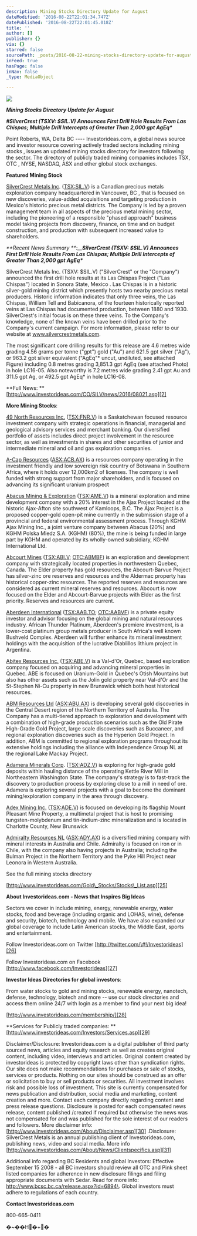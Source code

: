 ```yaml
---
description: Mining Stocks Directory Update for August
dateModified: '2016-08-22T22:01:34.747Z'
datePublished: '2016-08-22T22:01:45.018Z'
title: ''
author: []
publisher: {}
via: {}
starred: false
sourcePath: _posts/2016-08-22-mining-stocks-directory-update-for-august.md
inFeed: true
hasPage: false
inNav: false
_type: MediaObject

---
```

![](https://the-grid-user-content.s3-us-west-2.amazonaws.com/5461c2e5-d9b9-4cc3-a8b2-14dfc21d8ad7.png)

_**Mining Stocks Directory Update for August**_

_**\#SilverCrest (TSXV: $SIL.V) Announces First Drill Hole Results From Las Chispas; Multiple Drill Intercepts of Greater Than 2,000 gpt AgEq\***_

Point Roberts, WA, Delta BC ---- Investorideas.com, a global news source and investor resource covering actively traded sectors including mining stocks , issues an updated mining stocks directory for investors following the sector. The directory of publicly traded mining companies includes TSX, OTC , NYSE, NASDAQ, ASX and other global stock exchanges.

**Featured Mining Stock**

[SilverCrest Metals Inc][0]. ([TSX:SIL.V][1]) is a Canadian precious metals exploration company headquartered in Vancouver, BC , that is focused on new discoveries, value-added acquisitions and targeting production in Mexico's historic precious metal districts. The Company is led by a proven management team in all aspects of the precious metal mining sector, including the pioneering of a responsible "phased approach" business model taking projects from discovery, finance, on time and on budget construction, and production with subsequent increased value to shareholders.

_**Recent News Summary **:__**SilverCrest (TSXV: $SIL.V) Announces First Drill Hole Results From Las Chispas; Multiple Drill Intercepts of Greater Than 2,000 gpt AgEq\***_

SilverCrest Metals Inc. (TSXV: $SIL.V) ("SilverCrest" or the "Company") announced the first drill hole results at its Las Chispas Project ("Las Chispas") located in Sonora State, Mexico . Las Chispas is in a historic silver-gold mining district which presently hosts two nearby precious metal producers. Historic information indicates that only three veins, the Las Chispas, William Tell and Babicanora, of the fourteen historically reported veins at Las Chispas had documented production, between 1880 and 1930\. SilverCrest's initial focus is on these three veins. To the Company's knowledge, none of the known veins have been drilled prior to the Company's current campaign. For more information, please refer to our website at www.silvercrestmetals.com.

The most significant core drilling results for this release are 4.6 metres wide grading 4.56 grams per tonne ("gpt") gold ("Au") and 621.5 gpt silver ("Ag"), or 963.2 gpt silver equivalent ("AgEq"\* uncut, undiluted, see attached Figure) including 0.8 metres grading 3,851.3 gpt AgEq (see attached Photo) in hole LC16-05\. Also noteworthy is 7.2 metres wide grading 2.41 gpt Au and 311.5 gpt Ag, or 492.5 gpt AgEq\* in hole LC16-08\.

**Full News: **  
[http://www.investorideas.com/CO/SILV/news/2016/08021.asp][2]

**More Mining Stocks**:

[49 North Resources Inc.][3] ([TSX:FNR.V][4]) is a Saskatchewan focused resource investment company with strategic operations in financial, managerial and geological advisory services and merchant banking. Our diversified portfolio of assets includes direct project involvement in the resource sector, as well as investments in shares and other securities of junior and intermediate mineral and oil and gas exploration companies.

[A-Cap Resources][5] ([ASX:ACB.AX][6]) is a resources company operating in the investment friendly and low sovereign risk country of Botswana in Southern Africa, where it holds over 12,000km2 of licenses. The company is well funded with strong support from major shareholders, and is focused on advancing its significant uranium prospect

[Abacus Mining & Exploration][7] ([TSX:AME.V][8]) is a mineral exploration and mine development company with a 20% interest in the Ajax Project located at the historic Ajax-Afton site southwest of Kamloops, B.C. The Ajax Project is a proposed copper-gold open-pit mine currently in the submission stage of a provincial and federal environmental assessment process. Through KGHM Ajax Mining Inc., a joint venture company between Abacus (20%) and KGHM Polska Miedz S.A. (KGHM) (80%), the mine is being funded in large part by KGHM and operated by its wholly-owned subsidiary, KGHM International Ltd.

[Abcourt Mines][9] ([TSX:ABI.V][10]; [OTC:ABMBF][11]) is an exploration and development company with strategically located properties in northwestern Quebec, Canada. The Elder property has gold resources, the Abcourt-Barvue Project has silver-zinc ore reserves and resources and the Aldermac property has historical copper-zinc resources. The reported reserves and resources are considered as current mineral reserves and resources. Abcourt is now focused on the Elder and Abcourt-Barvue projects with Elder as the first priority. Reserves and resources are current.

[Aberdeen International][12] ([TSX:AAB.TO][13]; [OTC:AABVF][14]) is a private equity investor and advisor focusing on the global mining and natural resources industry. African Thunder Platinum, Aberdeen's premiere investment, is a lower-cost platinum group metals producer in South Africa's well known Bushveld Complex. Aberdeen will further enhance its mineral investment holdings with the acquisition of the lucrative Diablillos lithium project in Argentina.

[Abitex Resources Inc.][15] ([TSX:ABE.V][16]) is a Val-d'Or, Quebec, based exploration company focused on acquiring and advancing mineral properties in Quebec. ABE is focused on Uranium-Gold in Quebec's Otish Mountains but also has other assets such as the Jolin gold property near Val-d'Or and the St-Stephen Ni-Cu property in new Brunswick which both host historical resources.

[ABM Resources Ltd][17] ([ASX:ABU.AX][18]) is developing several gold discoveries in the Central Desert region of the Northern Territory of Australia. The Company has a multi-tiered approach to exploration and development with a combination of high-grade production scenarios such as the Old Pirate High-Grade Gold Project, large scale discoveries such as Buccaneer, and regional exploration discoveries such as the Hyperion Gold Project. In addition, ABM is committed to regional exploration programs throughout its extensive holdings including the alliance with Independence Group NL at the regional Lake Mackay Project.

[Adamera Minerals Corp][19]. ([TSX:ADZ.V][20]) is exploring for high-grade gold deposits within hauling distance of the operating Kettle River Mill in Northeastern Washington State. The company's strategy is to fast-track the discovery to production process by exploring close to a mill in need of ore. Adamera is exploring several projects with a goal to become the dominant mining/exploration company in the area through discovery.

[Adex Mining Inc.][21] ([TSX:ADE.V][22]) is focused on developing its flagship Mount Pleasant Mine Property, a multimetal project that is host to promising tungsten-molybdenum and tin-indium-zinc mineralization and is located in Charlotte County, New Brunswick

[Admiralty Resources NL][23] ([ASX:ADY.AX][24]) is a diversified mining company with mineral interests in Australia and Chile. Admiralty is focused on iron or in Chile, with the company also having projects in Australia; including the Bulman Project in the Northern Territory and the Pyke Hill Project near Leonora in Western Australia.

See the full mining stocks directory

[http://www.investorideas.com/Gold\_Stocks/Stocks\_List.asp][25]

**About Investorideas.com - News that Inspires Big Ideas**

Sectors we cover in include mining, energy, renewable energy, water stocks, food and beverage (including organic and LOHAS, wine), defense and security, biotech, technology and mobile. We have also expanded our global coverage to include Latin American stocks, the Middle East, sports and entertainment.

Follow Investorideas.com on Twitter [http://twitter.com/\#!/Investorideas][26]

Follow Investorideas.com on Facebook [http://www.facebook.com/Investorideas][27]

**Investor Ideas Directories for global investors**:

From water stocks to gold and mining stocks, renewable energy, nanotech, defense, technology, biotech and more -- use our stock directories and access them online 24/7 with login as a member to find your next big idea!

[http://www.investorideas.com/membership/][28]

**Services for Publicly traded companies: **[http://www.investorideas.com/Investors/Services.asp][29]

Disclaimer/Disclosure: Investorideas.com is a digital publisher of third party sourced news, articles and equity research as well as creates original content, including video, interviews and articles. Original content created by investorideas is protected by copyright laws other than syndication rights. Our site does not make recommendations for purchases or sale of stocks, services or products. Nothing on our sites should be construed as an offer or solicitation to buy or sell products or securities. All investment involves risk and possible loss of investment. This site is currently compensated for news publication and distribution, social media and marketing, content creation and more. Contact each company directly regarding content and press release questions. Disclosure is posted for each compensated news release, content published /created if required but otherwise the news was not compensated for and was published for the sole interest of our readers and followers. More disclaimer info: [http://www.investorideas.com/About/Disclaimer.asp][30] .Disclosure: SilverCrest Metals is an annual publishing client of Investorideas.com, publishing news, video and social media. More info [http://www.investorideas.com/About/News/Clientspecifics.asp][31]

Additional info regarding BC Residents and global Investors: Effective September 15 2008 - all BC investors should review all OTC and Pink sheet listed companies for adherence in new disclosure filings and filing appropriate documents with Sedar. Read for more info: http://www.bcsc.bc.ca/release.aspx?id=6894\. Global investors must adhere to regulations of each country.

**Contact Investorideas.com**

800-665-0411

�~��H�+� 

[0]: http://www.silvercrestmetals.com/
[1]: https://ca.finance.yahoo.com/q?s=sil.v&ql=1
[2]: http://www.investorideas.com/CO/SILV/news/2016/08021.asp
[3]: http://www.fnr.ca/index.cfm
[4]: http://ca.finance.yahoo.com/q?s=fnr.v&ql=1
[5]: http://www.acap.com.au/
[6]: http://au.finance.yahoo.com/q?s=ACB.AX
[7]: http://www.amemining.com/
[8]: http://ca.finance.yahoo.com/q?s=ame.v
[9]: http://www.abcourt.com/
[10]: http://ca.finance.yahoo.com/q?s=ABI.V
[11]: http://finance.yahoo.com/q?s=ABMBF&ql=1
[12]: http://www.aberdeeninternational.ca/
[13]: https://ca.finance.yahoo.com/q?s=aab.to&ql=1
[14]: https://finance.yahoo.com/q?s=AABVF
[15]: http://www.abitex.ca/
[16]: http://ca.finance.yahoo.com/q?s=ABE.V
[17]: http://www.abmresources.com.au/
[18]: http://au.finance.yahoo.com/q?s=abu.ax
[19]: http://www.adamera.com/
[20]: https://ca.finance.yahoo.com/q?s=adz.v&ql=1
[21]: http://www.adexmining.com/
[22]: http://ca.finance.yahoo.com/q?s=ade.v
[23]: http://www.ady.com.au/
[24]: http://au.finance.yahoo.com/q?s=ADY.AX&ql=0
[25]: http://www.investorideas.com/Gold_Stocks/Stocks_List.asp
[26]: http://twitter.com/#!/Investorideas
[27]: http://www.facebook.com/Investorideas
[28]: http://www.investorideas.com/membership/
[29]: http://www.investorideas.com/Investors/Services.asp
[30]: http://www.investorideas.com/About/Disclaimer.asp
[31]: http://www.investorideas.com/About/News/Clientspecifics.asp